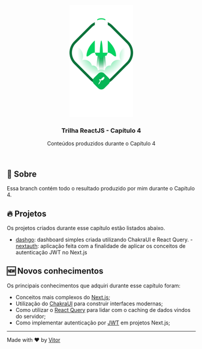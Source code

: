 <p align="center">
  <img src='.github/ignite.png' />
</p>

<h3 align="center">
  Trilha ReactJS - Capítulo 4
</h2>
<p align="center">
	Conteúdos produzidos durante o Capítulo 4
</p>

<br/>

## :green_book: Sobre

Essa branch contém todo o resultado produzido por mim durante o Capítulo 4.

## :fire: Projetos

Os projetos criados durante esse capítulo estão listados abaixo.

- [dashgo](https://github.com/vitorpedeo/ignite-react/tree/chapter4/dashgo): dashboard
simples criada utilizando ChakraUI e React Query.
-[nextauth](https://github.com/vitorpedeo/ignite-react/tree/chapter4/nextauth): aplicação
feita com a finalidade de aplicar os conceitos de autenticação JWT no Next.js 

## :new: Novos conhecimentos

Os principais conhecimentos que adquiri durante esse capítulo foram:

- Conceitos mais complexos do [Next.js](https://nextjs.org/);
- Utilização do [ChakraUI](https://chakra-ui.com/) para construir interfaces modernas;
- Como utilizar o [React Query](https://react-query.tanstack.com/) para lidar com o
caching de dados vindos do servidor;
- Como implementar autenticação por [JWT](https://jwt.io/) em projetos Next.js;

---

Made with :heart: by [Vitor](https://www.linkedin.com/in/vitor-pereira-309a7319b/)